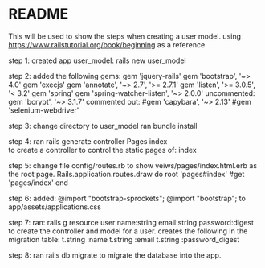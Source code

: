 # README

This will be used to show the steps when creating a user model.  using https://www.railstutorial.org/book/beginning as a reference.

step 1: created app user_model:
			rails new user_model

step 2: added the following gems:
		gem 'jquery-rails'
		gem 'bootstrap', '~> 4.0'
		gem 'execjs'
		gem 'annotate', '~> 2.7', '>= 2.7.1'
		gem 'listen', '>= 3.0.5', '< 3.2'
		gem 'spring'
 		gem 'spring-watcher-listen', '~> 2.0.0'
  uncommented:
  	gem 'bcrypt', '~> 3.1.7'
  commented out:
  	#gem 'capybara', '~> 2.13'
  	#gem 'selenium-webdriver'

step 3: change directory to user_model
				ran bundle install

step 4: ran rails generate controller Pages index  
	to create a controller to control the static pages of:
			index

step 5: change file config/routes.rb to show veiws/pages/index.html.erb as the root page.
		Rails.application.routes.draw do
		  root 'pages#index'
		  #get 'pages/index'
		end 
			
step 6: added:
				@import "bootstrap-sprockets";
				@import "bootstrap";
		to app/assets/applications.css

step 7: ran:
			rails g resource user name:string email:string password:digest
	to create the controller and model for a user. creates the following in the migration table:
					t.string :name
					t.string :email
					t.string :password_digest

step 8: ran  rails db:migrate 
	to migrate the database into the app.
